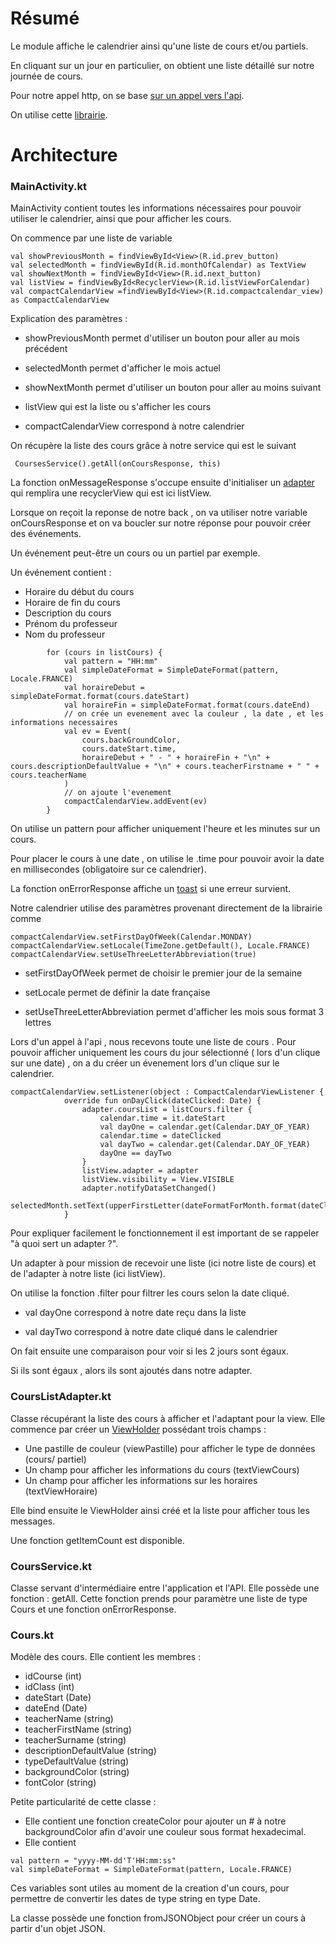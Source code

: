 <h1>Résumé</h1>
Le module affiche le calendrier ainsi qu'une liste de cours et/ou partiels.

En cliquant sur un jour en particulier, on obtient une liste détaillé sur notre journée de cours.

Pour notre appel http, on se base [sur un appel vers l'api](http://idboard.net:9000/student-api/Courses/courses-in-dates/66/2019-10-01/2020-07-01).

On utilise cette [librairie](https://github.com/SundeepK/CompactCalendarView).


<h1>Architecture</h1>

<h3><a name="mainActivity">MainActivity.kt</a></h3>

MainActivity contient toutes les informations nécessaires pour pouvoir utiliser le calendrier, ainsi que pour afficher les cours.

On commence par une liste de variable
```
val showPreviousMonth = findViewById<View>(R.id.prev_button)
val selectedMonth = findViewById(R.id.monthOfCalendar) as TextView
val showNextMonth = findViewById<View>(R.id.next_button)
val listView = findViewById<RecyclerView>(R.id.listViewForCalendar)
val compactCalendarView =findViewById<View>(R.id.compactcalendar_view) as CompactCalendarView
```
Explication des paramètres :
- showPreviousMonth permet d'utiliser un bouton pour aller au mois précédent

- selectedMonth permet d'afficher le mois actuel

- showNextMonth permet d'utiliser un bouton pour aller au moins suivant

- listView qui est la liste ou s'afficher les cours

- compactCalendarView correspond à notre calendrier


On récupère la liste des cours grâce à notre service qui est le suivant
```
 CoursesService().getAll(onCoursResponse, this)
```
La fonction onMessageResponse s'occupe ensuite d'initialiser un [adapter](#coursListadapter) qui remplira une recyclerView qui est ici listView.

Lorsque on reçoit la reponse de notre back , on va utiliser notre variable onCoursResponse et on va boucler sur notre réponse pour pouvoir créer des événements.

Un événement peut-être un cours ou un partiel par exemple.

Un événement contient :
- Horaire du début du cours
- Horaire de fin du cours
- Description du cours
- Prénom du professeur
- Nom du professeur

```       
        for (cours in listCours) {
            val pattern = "HH:mm"
            val simpleDateFormat = SimpleDateFormat(pattern, Locale.FRANCE)
            val horaireDebut = simpleDateFormat.format(cours.dateStart)
            val horaireFin = simpleDateFormat.format(cours.dateEnd)
            // on crée un evenement avec la couleur , la date , et les informations necessaires
            val ev = Event(
                cours.backGroundColor,
                cours.dateStart.time,
                horaireDebut + " - " + horaireFin + "\n" + cours.descriptionDefaultValue + "\n" + cours.teacherFirstname + " " + cours.teacherName
            )
            // on ajoute l'evenement
            compactCalendarView.addEvent(ev)
        }
```
On utilise un pattern pour afficher uniquement l'heure et les minutes sur un cours.

Pour placer le cours à une date , on utilise le .time pour pouvoir avoir la date en millisecondes (obligatoire sur ce calendrier).

La fonction onErrorResponse affiche un [toast](https://developer.android.com/guide/topics/ui/notifiers/toasts) si une erreur survient.

Notre calendrier utilise des paramètres provenant directement de la librairie comme 

```
compactCalendarView.setFirstDayOfWeek(Calendar.MONDAY)
compactCalendarView.setLocale(TimeZone.getDefault(), Locale.FRANCE)
compactCalendarView.setUseThreeLetterAbbreviation(true)
```
- setFirstDayOfWeek permet de choisir le premier jour de la semaine

- setLocale permet de définir la date française

- setUseThreeLetterAbbreviation permet d'afficher les mois sous format 3 lettres

Lors d'un appel à l'api , nous recevons toute une liste de cours
.
Pour pouvoir afficher uniquement les cours du jour sélectionné ( lors d'un clique sur une date) , on a du créer un évenement lors d'un clique sur le calendrier.

```
compactCalendarView.setListener(object : CompactCalendarViewListener {
            override fun onDayClick(dateClicked: Date) {
                adapter.coursList = listCours.filter {
                    calendar.time = it.dateStart
                    val dayOne = calendar.get(Calendar.DAY_OF_YEAR)
                    calendar.time = dateClicked
                    val dayTwo = calendar.get(Calendar.DAY_OF_YEAR)
                    dayOne == dayTwo
                }
                listView.adapter = adapter
                listView.visibility = View.VISIBLE
                adapter.notifyDataSetChanged()
                selectedMonth.setText(upperFirstLetter(dateFormatForMonth.format(dateClicked)))
            }
```
Pour expliquer facilement le fonctionnement il est important de se rappeler "à quoi sert un adapter ?".

Un adapter à pour mission de recevoir une liste (ici notre liste de cours) et de l'adapter à notre liste  (ici listView).

On utilise la fonction .filter pour filtrer les cours selon la date cliqué.

 - val dayOne correspond à notre date reçu dans la liste

 - val dayTwo correspond à notre date cliqué dans le calendrier

On fait ensuite une comparaison pour voir si les 2 jours sont égaux.

Si ils sont égaux , alors ils sont ajoutés dans notre adapter.

<h3><a name="coursListadapter">CoursListAdapter.kt</a></h3>

Classe récupérant la liste des cours à afficher et l'adaptant pour la view. Elle commence par créer un [ViewHolder](https://developer.android.com/reference/kotlin/androidx/recyclerview/widget/RecyclerView.ViewHolder) possédant trois champs :
 - Une pastille de couleur (viewPastille) pour afficher le type de données (cours/ partiel)
 - Un champ pour afficher les informations du cours (textViewCours)
 - Un champ pour afficher les informations sur les horaires (textViewHoraire)

Elle bind ensuite le ViewHolder ainsi créé et la liste pour afficher tous les messages.

Une fonction getItemCount est disponible.

<h3><a name="coursService">CoursService.kt</a></h3>

Classe servant d'intermédiaire entre l'application et l'API. Elle possède une fonction : getAll. Cette fonction prends pour paramètre une liste de type Cours et une fonction onErrorResponse.

<h3><a name="coursClass">Cours.kt</a></h3>

Modèle des cours. Elle contient les membres :

* idCourse (int)
* idClass (int)
* dateStart (Date)
* dateEnd (Date)
* teacherName (string)
* teacherFirstName (string)
* teacherSurname (string)
* descriptionDefaultValue (string)
* typeDefaultValue (string)
* backgroundColor (string)
* fontColor (string)

Petite particularité de cette classe :

- Elle contient une fonction createColor pour ajouter un # à notre backgroundColor afin d'avoir une couleur sous format hexadecimal.
- Elle contient
```       
val pattern = "yyyy-MM-dd'T'HH:mm:ss"
val simpleDateFormat = SimpleDateFormat(pattern, Locale.FRANCE)
```
Ces variables sont utiles au moment de la creation d'un cours, pour permettre de convertir les dates de type string en type Date.

La classe possède une fonction fromJSONObject pour créer un cours à partir d'un objet JSON.

